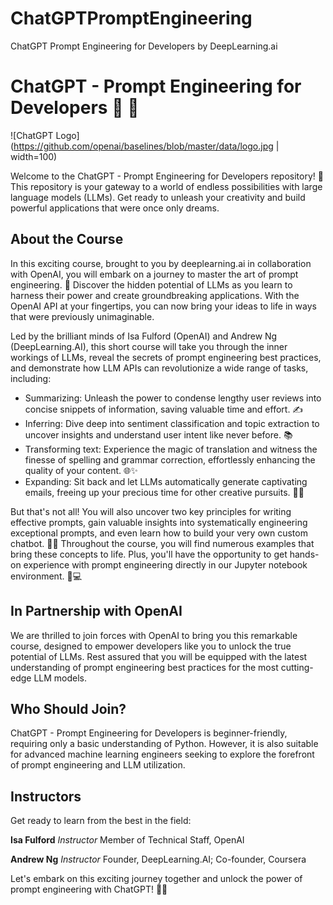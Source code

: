 # ChatGPTPromptEngineering
ChatGPT Prompt Engineering for Developers by DeepLearning.ai

# ChatGPT - Prompt Engineering for Developers :robot: :pencil:

![ChatGPT Logo](https://github.com/openai/baselines/blob/master/data/logo.jpg | width=100)

Welcome to the ChatGPT - Prompt Engineering for Developers repository! 🎉 This repository is your gateway to a world of endless possibilities with large language models (LLMs). Get ready to unleash your creativity and build powerful applications that were once only dreams.

## About the Course

In this exciting course, brought to you by deeplearning.ai in collaboration with OpenAI, you will embark on a journey to master the art of prompt engineering. 🚀 Discover the hidden potential of LLMs as you learn to harness their power and create groundbreaking applications. With the OpenAI API at your fingertips, you can now bring your ideas to life in ways that were previously unimaginable.

Led by the brilliant minds of Isa Fulford (OpenAI) and Andrew Ng (DeepLearning.AI), this short course will take you through the inner workings of LLMs, reveal the secrets of prompt engineering best practices, and demonstrate how LLM APIs can revolutionize a wide range of tasks, including:

- Summarizing: Unleash the power to condense lengthy user reviews into concise snippets of information, saving valuable time and effort. ✍️
- Inferring: Dive deep into sentiment classification and topic extraction to uncover insights and understand user intent like never before. 📚
- Transforming text: Experience the magic of translation and witness the finesse of spelling and grammar correction, effortlessly enhancing the quality of your content. 🌐✨
- Expanding: Sit back and let LLMs automatically generate captivating emails, freeing up your precious time for other creative pursuits. 📧💡

But that's not all! You will also uncover two key principles for writing effective prompts, gain valuable insights into systematically engineering exceptional prompts, and even learn how to build your very own custom chatbot. 🤖💬 Throughout the course, you will find numerous examples that bring these concepts to life. Plus, you'll have the opportunity to get hands-on experience with prompt engineering directly in our Jupyter notebook environment. 📓💻

## In Partnership with OpenAI

We are thrilled to join forces with OpenAI to bring you this remarkable course, designed to empower developers like you to unlock the true potential of LLMs. Rest assured that you will be equipped with the latest understanding of prompt engineering best practices for the most cutting-edge LLM models.

## Who Should Join?

ChatGPT - Prompt Engineering for Developers is beginner-friendly, requiring only a basic understanding of Python. However, it is also suitable for advanced machine learning engineers seeking to explore the forefront of prompt engineering and LLM utilization.

## Instructors

Get ready to learn from the best in the field:

**Isa Fulford**
*Instructor*
Member of Technical Staff, OpenAI

**Andrew Ng**
*Instructor*
Founder, DeepLearning.AI; Co-founder, Coursera

Let's embark on this exciting journey together and unlock the power of prompt engineering with ChatGPT! 🚀🔥
